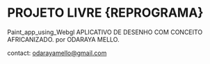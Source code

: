 # PROJETO LIVRE {REPROGRAMA}
Paint_app_using_Webgl
APLICATIVO DE DESENHO COM CONCEITO AFRICANIZADO.
por ODARAYA MELLO.

contact: odarayamello@gmail.com
